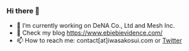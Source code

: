 ### Hi there 👋

- 🔭  I’m currently working on DeNA Co., Ltd and Mesh Inc.
- 💬  Check my blog https://www.ebiebievidence.com/
- 📫  How to reach me: contact[at]iwasakosui.com or [Twitter](https://twitter.com/ebiebievidence)

<!--
**iwasa-kosui/iwasa-kosui** is a ✨ _special_ ✨ repository because its `README.md` (this file) appears on your GitHub profile.

Here are some ideas to get you started:

- 🔭 I’m currently working on ...
- 🌱 I’m currently learning ...
- 👯 I’m looking to collaborate on ...
- 🤔 I’m looking for help with ...
- 💬 Ask me about ...
- 📫 How to reach me: ...
- 😄 Pronouns: ...
- ⚡ Fun fact: ...
-->
